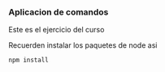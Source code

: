 ### Aplicacion de comandos

Este es el ejercicio del curso

Recuerden instalar los paquetes de node asi

```
npm install

```